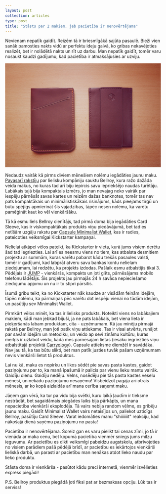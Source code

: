 ```yaml
---
layout: post
collection: articles
type: post
title: "Stāsts par 2 makiem, jeb pacietība ir nenovērtējama"
---
```


Nevienam nepatīk gaidīt. Reizēm tā ir briesmīgākā sajūta pasaulē. Bieži vien sanāk pamosties nakts vidū ar perfektu ideju galvā, ko gribas nekavējoties realizēt, bet ir nolādētā nakts un rīt uz darbu. Man nepatīk gaidīt, tomēr varu nosaukt kaudzi gadījumu, kad pacietība ir atmaksājusies ar uzviju.

![Bellroy Card Sleeve and Capsule Minimalist Wallet](/public/images/posts/two-wallets.jpg)

Nedaudz vairāk kā pirms diviem mēnešiem nolēmu iegādāties jaunu maku. [Pavasarī rakstīju](http://dzerviniks.lv/note-sleeve-wallet-from-bellroy/ "Note Sleeve Wallet from Bellroy - Aigars Dzerviniks") par lielisku kompāniju sauktu Bellroy, kura ražo dažāda veida makus, no kuras tad arī biju iepircis savu iepriekšējo naudas turētāju. Labākais tajā bija kompaktais izmērs, jo man nevajag neko vairāk par iespēju pārnēsāt savas kartes un reizēm dažas banknotes, tomēr tas nav pats kompaktākais un minimālistiskākais risinājums, kāds pieejams tirgū un būtu spējīgs apmierināt šīs vajadzības, tāpēc nesen nolēmu, ka varētu pamēģināt kaut ko vēl vienkāršāku.

Tā kā esmu liels Bellroy cienītājs, tad pirmā doma bija iegādāties Card Sleeve, kas ir viskompaktākais produkts viņu piedāvājumā, bet tad es netīšām uzgāju rakstu par [Capsule Minimalist Wallet](http://www.minimallyminimal.com/blog/capsule-minimalist-wallet "Capsule Minimalist Wallet - Minimally Minimal"), kas ir radies, pateicoties veiksmīgai Kickstarter kampaņai.

Nelielai atkāpei vēlos pateikt, ka Kickstarter ir vieta, kurā jums visiem derētu šad tad iegriezties. Lai arī es neesmu viens no tiem, kas atbalsta desmitiem projektu ar summām, kuras varētu pabarot kādu trešās pasaules valsti, tomēr ir gadījumi, kad labprāt atveru savu bankas kontu nelielam ziedojumam, lai redzētu, ka projekts izdodas. Pašlaik esmu atbalstījis tikai 3. Pēdējais ir [JUMP](http://www.kickstarter.com/projects/nativeunion/jump-the-first-charging-solution-that-fits-your-li "JUMP - The First Charging Solution That Fits Your Lifestyle by Native Union -- Kickstarter") - vienkāršs, kompakts un ļoti glīts, pārnēsājams mobilo telefonu lādētājs. Šis projekts jau pirmajās 24 h savāca nepieciešamo ziedojumu apjomu un nu ir to stipri pārsitis.

Īsumā gribu teikt, ka no Kickstarter nāk kaudze ar visādām feinām idejām, tāpēc nolēmu, ka pārmaiņas pēc varētu dot iespēju vienai no tādām idejām, un pasūtīju sev Minimalist Wallet.

Pirmkārt vēlos minēt, ka tas ir lielisks produkts. Noteikti viens no labākajiem makiem, kādi man jebkad bijuši, ja ne pats labākais, bet viena lieta ir pieķeršanās labam produktam, cita - uzņēmumam. Kā jau minēju pirmajā rakstā par Bellroy, man ļoti patīk viņu attieksme. Tas ir visai atvērts, runājot par savām idejām un metodiku, un veido ap sevi zināmu kultūru, kuras mērķis ir uzlabot veidu, kādā mēs pārnēsājam lietas (iesaku iegriezties viņu atbalstītajā projektā [Carryology](http://www.carryology.com "Carryology")). Capsule attieksme diemžēl ir savādāka. Nav jau tā, ka tas būtu slikti, bet man patīk justies tuvāk pašam uzņēmumam nevis vienkārši lietot tā produktus.

Lai nu kā, maku es nopirku un likos sēdēt pie savas pasta kastes, gaidot paziņojumu par to, ka manā īpašumā ir palicis par vienu lieku mantu vairāk. Gaidīju dienu. Gaidīju nedēļu. Velns, nosēdēju pie tās pasta kastes veselu mēnesi, un nekādu paziņojumu nesaņēmu! Visbeidzot pagāja arī otrais mēnesis, ar ko kopā aizlaidās arī mana cerība saņemt maku.

Jāņem gan vērā, ka tur pa vidu bija svētki, kuru laikā ļaudīm ir tieksme nestrādāt, bet sagaidāmais piegādes laiks bija pārkāpts, un mana nepacietība vienkārši eksplodēja. Tā vairs nebija random vēlme, es gribēju jaunu maku. Gaidīt Minimalist Wallet vairs netaisījos un, paliekot uzticīgs Bellroy, pasūtīju Card Sleeve. Varat iedomāties manu "shiiiiiiit" reakciju, kad nākošajā dienā saņēmu paziņojumu no pasta!

Pacietība ir nenovērtējama. Šoreiz gan es varu pielikt tai cenas zīmi, jo tā ir vienāda ar maka cenu, bet kopumā pacietība vienmēr sniegs jums milzu ieguvumu. Ar pacietību es dikti veiksmīgi pabeidzu augstskolu, atbrīvojoties no visiem parādiem pašā pēdējā brīdī, ar pacietību es iekārtojos vienkārši lieliskā darbā, un parasti ar pacietību man nenākas atdot lieko naudu par lieko produktu.

Stāsta doma ir vienkārša - pasūtot kādu preci internetā, vienmēr izvēlieties express piegādi!

P.S. Bellroy produktus piegādā ļoti fiksi pat ar bezmaksas opciju. Lūk tas ir serviss!
